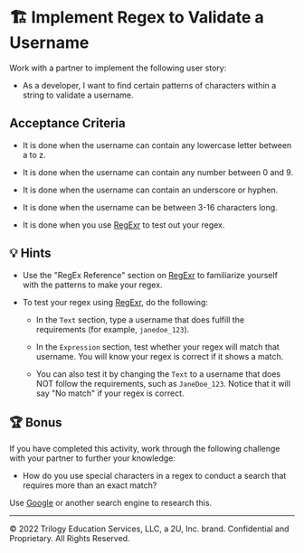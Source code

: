 # 🏗️ Implement Regex to Validate a Username

Work with a partner to implement the following user story:

* As a developer, I want to find certain patterns of characters within a string to validate a username.

## Acceptance Criteria

  * It is done when the username can contain any lowercase letter between a to z.

  * It is done when the username can contain any number between 0 and 9.

  * It is done when the username can contain an underscore or hyphen.

  * It is done when the username can be between 3-16 characters long.

  * It is done when you use [RegExr](https://regexr.com/) to test out your regex.

## 💡 Hints

* Use the "RegEx Reference" section on [RegExr](https://regexr.com/) to familiarize yourself with the patterns to make your regex.

* To test your regex using [RegExr](https://regexr.com/), do the following:

  * In the `Text` section, type a username that does fulfill the requirements (for example, `janedoe_123`).

  * In the `Expression` section, test whether your regex will match that username. You will know your regex is correct if it shows a match.

  * You can also test it by changing the `Text` to a username that does NOT follow the requirements, such as `JaneDoe_123`. Notice that it will say "No match" if your regex is correct.

## 🏆 Bonus

If you have completed this activity, work through the following challenge with your partner to further your knowledge:

* How do you use special characters in a regex to conduct a search that requires more than an exact match?

Use [Google](https://www.google.com) or another search engine to research this.

---
© 2022 Trilogy Education Services, LLC, a 2U, Inc. brand. Confidential and Proprietary. All Rights Reserved.
